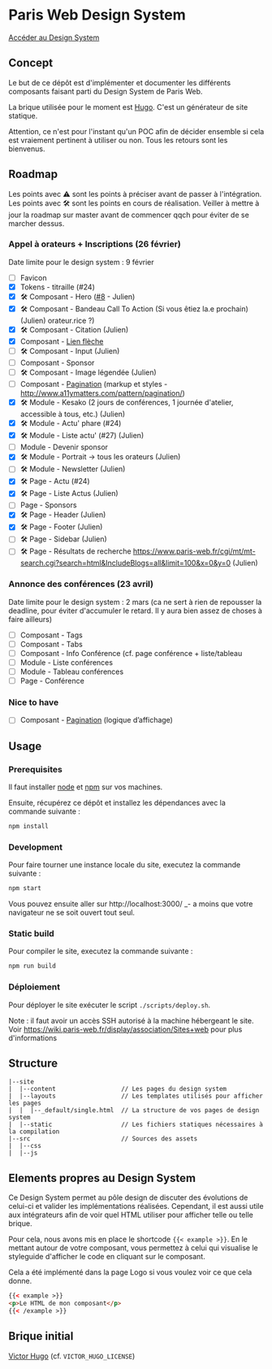 # Paris Web Design System

[Accéder au Design System](https://stage.paris-web.fr/design-system/master/)

## Concept

Le but de ce dépôt est d'implémenter et documenter les différents composants
faisant parti du Design System de Paris Web.

La brique utilisée pour le moment est [Hugo](https://gohugo.io/). C'est un
générateur de site statique.

Attention, ce n'est pour l'instant qu'un POC afin de décider ensemble si cela
est vraiement pertinent à utiliser ou non. Tous les retours sont les bienvenus.

## Roadmap

Les points avec ⚠️ sont les points à préciser avant de passer à l'intégration.
Les points avec 🛠️ sont les points en cours de réalisation.
Veiller à mettre à jour la roadmap sur master avant de commencer qqch pour éviter de se marcher dessus.

### Appel à orateurs + Inscriptions (26 février)

Date limite pour le design system : 9 février

* [ ] Favicon
* [x] Tokens - titraille (#24)
* [x] ️🛠️ Composant - Hero ([#8](https://github.com/Paris-Web/pw-design-system/pull/8) - Julien)
* [x] ️🛠️ Composant - Bandeau Call To Action (Si vous êtiez la.e prochain) (Julien)
      orateur.rice ?)
* [x] 🛠️ Composant - Citation (Julien)
* [x] Composant - [Lien flèche](https://zpl.io/2ZP4WrG)
* [ ] 🛠️ Composant - Input (Julien)
* [ ] Composant - Sponsor
* [ ] 🛠️ Composant - Image légendée (Julien)
* [ ] Composant - [Pagination](https://zpl.io/aNBq6yZ) (markup et styles - http://www.a11ymatters.com/pattern/pagination/)
* [x] 🛠️ Module - Kesako (2 jours de conférences, 1 journée d'atelier,
      accessible à tous, etc.) (Julien)
* [x] 🛠️ Module - Actu' phare (#24)
* [x] ️🛠️ Module - Liste actu' (#27) (Julien)
* [ ] Module - Devenir sponsor
* [x] 🛠️ Module - Portrait -> tous les orateurs (Julien)
* [ ] 🛠️ Module - Newsletter (Julien)
* [x] 🛠️ Page - Actu (#24)
* [x] 🛠️ Page - Liste Actus (Julien)
* [ ] Page - Sponsors
* [x] 🛠️ Page - Header (Julien)
* [x] 🛠️ Page - Footer (Julien)
* [ ] 🛠️ Page - Sidebar (Julien)
* [ ] 🛠️ Page - Résultats de recherche https://www.paris-web.fr/cgi/mt/mt-search.cgi?search=html&IncludeBlogs=all&limit=100&x=0&y=0 (Julien)

### Annonce des conférences (23 avril)

Date limite pour le design system : 2 mars (ca ne sert à rien de repousser la deadline, pour éviter d'accumuler le retard. Il y aura bien assez de choses à faire ailleurs)

* [ ] Composant - Tags
* [ ] Composant - Tabs
* [ ] Composant - Info Conférence (cf. page conférence + liste/tableau
* [ ] Module - Liste conférences
* [ ] Module - Tableau conférences
* [ ] Page - Conférence

### Nice to have

* [ ] Composant - [Pagination](https://zpl.io/aNBq6yZ) (logique d’affichage)

## Usage

### Prerequisites

Il faut installer [node](https://nodejs.org/en/download/) et
[npm](https://www.npmjs.com/get-npm) sur vos machines.

Ensuite, récupérez ce dépôt et installez les dépendances avec la commande
suivante :

```bash
npm install
```

### Development

Pour faire tourner une instance locale du site, executez la commande suivante :

```bash
npm start
```

Vous pouvez ensuite aller sur http://localhost:3000/ \_- a moins que votre
navigateur ne se soit ouvert tout seul.

### Static build

Pour compiler le site, executez la commande suivante :

```bash
npm run build
```

### Déploiement

Pour déployer le site exécuter le script `./scripts/deploy.sh`.

Note : il faut avoir un accès SSH autorisé à la machine hébergeant le site. Voir
https://wiki.paris-web.fr/display/association/Sites+web pour plus d'informations

## Structure

```
|--site
|  |--content                  // Les pages du design system
|  |--layouts                  // Les templates utilisés pour afficher les pages
|  |  |--_default/single.html  // La structure de vos pages de design system
|  |--static                   // Les fichiers statiques nécessaires à la compilation
|--src                         // Sources des assets
|  |--css
|  |--js
```

## Elements propres au Design System

Ce Design System permet au pôle design de discuter des évolutions de celui-ci et
valider les implémentations réalisées. Cependant, il est aussi utile aux
intégrateurs afin de voir quel HTML utiliser pour afficher telle ou telle
brique.

Pour cela, nous avons mis en place le shortcode `{{< example >}}`. En le mettant
autour de votre composant, vous permettez à celui qui visualise le styleguide
d'afficher le code en cliquant sur le composant.

Cela a été implémenté dans la page Logo si vous voulez voir ce que cela donne.

```html
{{< example >}}
<p>Le HTML de mon composant</p>
{{< /example >}}
```

## Brique initial

[Victor Hugo](https://github.com/netlify/victor-hugo) (cf.
`VICTOR_HUGO_LICENSE`)
